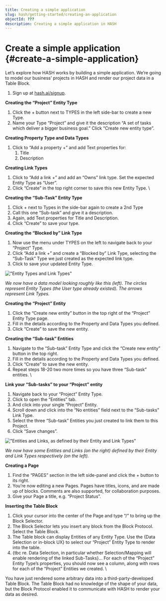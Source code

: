 ```yaml
---
title: Creating a simple application
slug: hash/getting-started/creating-an-application
objectId: ???
description: Creating a simple application in HASH
---
```


# Create a simple application {#create-a-simple-application}

Let’s explore how HASH works by building a simple application. We’re going to model our business’ projects in HASH and render our project data in a Table Block.

1.  Sign up at [hash.ai/signup](https://app.hash.ai/signup).

**Creating the “Project” Entity Type**

1.  Click the + button next to TYPES in the left side-bar to create a new Type.
1.  Name your Type “Project” and give it the description “A set of tasks which deliver a bigger business goal.” Click “Create new entity type”.

**Creating Property Type and Data Types**

1.  Click to “Add a property +” and add Text properties for:
    1.  Title
    1.  Description

**Creating Link Types**

1.  Click to “Add a link +” and add an “Owns” link type. Set the expected Entity Type as “User”.
1.  Click “Create” in the top right corner to save this new Entity Type. \

**Creating the “Sub-Task” Entity Type**

1.  Click + next to Types in the side-bar again to create a 2nd Type
1.  Call this one “Sub-task” and give it a description.
1.  Again, add Text properties for Title and Description.
1.  Click “Create” to save your type.

**Creating the “Blocked by” Link Type**

1.  Now use the menu under TYPES on the left to navigate back to your “Project” Type.
1.  Click “Add a link +” and create a “Blocked by” Link Type, selecting the “Sub-Task” Type we just created as the expected link type.
1.  Click to save your updated Entity Type.

!["Entity Types and Link Types"](https://hash.ai/cdn-cgi/imagedelivery/EipKtqu98OotgfhvKf6Eew/de5efac3-19c2-47af-6eff-cbe5b4efc400/public)

_We now have a data model looking roughly like this (left). The circles represent Entity Types (the User type already existed). The arrows represent Link Types._

**Creating the “Project” Entity**

1.  Click the “Create new entity” button in the top right of the “Project” Entity Type page.
1.  Fill in the details according to the Property and Data Types you defined.
1.  Click “Create” to save the new entity.

**Creating the “Sub-task” Entities**

1.  Navigate to the “Sub-task” Entity Type and click the “Create new entity” button in the top right.
1.  Fill in the details according to the Property and Data Types you defined.
1.  Click “Create” to save the new entity.
1.  Repeat steps 18-20 two more times so you have three “Sub-task” entities. \

**Link your “Sub-tasks” to your “Project” entity**

1.  Navigate back to your “Project” Entity Type.
1.  Click to open the “Entities” tab.
1.  And click into your single “Project” Entity.
1.  Scroll down and click into the “No entities” field next to the “Sub-tasks” Link Type.
1.  Select the three “Sub-task” Entities you just created to link them to this Project.
1.  Click “Save changes”.

!["Entities and Links, as defined by their Entity and Link Types"](https://hash.ai/cdn-cgi/imagedelivery/EipKtqu98OotgfhvKf6Eew/de8bd0a8-37d3-40e9-2162-6897fd7dc500/public)

_We now have some Entities and Links (on the right) defined by their Entity and Link Types respectively (on the left)._

**Creating a Page**

1.  Find the “PAGES” section in the left side-panel and click the + button to its right.
1.  You’re now editing a new Pages. Pages have titles, icons, and are made up of blocks. Comments are also supported, for collaboration purposes.
1.  Give your Page a title, e.g. “Project Status”.

**Inserting the Table Block**

1.  Click your cursor into the center of the Page and type “/” to bring up the Block Selector.
1.  The Block Selector lets you insert any block from the Block Protocol. Select the Table Block.
1.  The Table block can display Entities of any Entity Type. Use the {Data Selection or in-block UX} to select our “Project” Entity Type to render into the table.
1.  {tbc re. Data Selection, in particular whether Selection/Mapping will enable rendering of the linked Sub-Tasks}... For each of the “Project” Entity Type’s properties, you should now see a column, along with rows for each of the “Project” Entities we created. \

You have just rendered some arbitrary data into a third-party-developed Table Block. The Table Block had no knowledge of the shape of your data, but the Block Protocol enabled it to communicate with HASH to render your data as desired.
